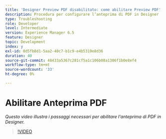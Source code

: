 ```yaml
---
title: 'Designer Preview PDF disabilitato: come abilitare Preview PDF'
description: Procedura per configurare l’anteprima di PDF in Designer
type: Troubleshooting
role: Developer
level: Intermediate
version: Experience Manager 6.5
feature: Designer
topic: Development
index: y
exl-id: 0d5fb8d1-5aa2-40c7-b1c9-e4b5319e8d36
duration: 40
source-git-commit: 48433a5367c281cf5a1c106b08a1306f1b0e8ef4
workflow-type: tm+mt
source-wordcount: '33'
ht-degree: 0%

---
```


# Abilitare Anteprima PDF

*Questo video illustra i passaggi necessari per abilitare l&#39;anteprima di PDF in Designer.*

>[!VIDEO](https://video.tv.adobe.com/v/3417686?quality=12&learn=on&captions=ita)
